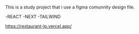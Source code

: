 This is a study project that i use a figma comunnity design file.

-REACT
-NEXT
-TAILWIND

https://restaurant-lp.vercel.app/
